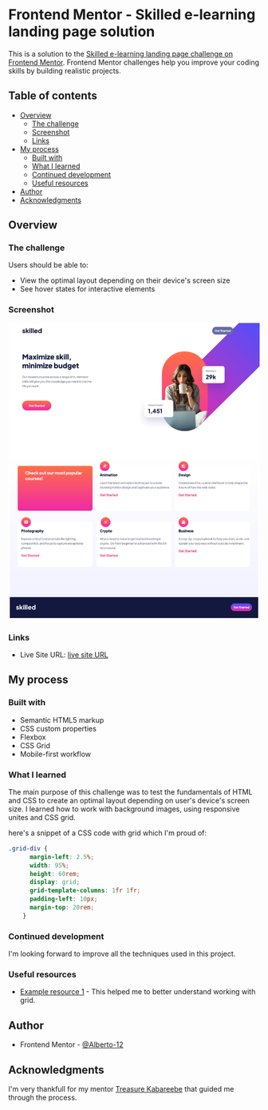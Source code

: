 # Frontend Mentor - Skilled e-learning landing page solution

This is a solution to the [Skilled e-learning landing page challenge on Frontend Mentor](https://www.frontendmentor.io/solutions/skilledelearninglandingpage-Cu3JUYrm5z). Frontend Mentor challenges help you improve your coding skills by building realistic projects.

## Table of contents

- [Overview](#overview)
  - [The challenge](#the-challenge)
  - [Screenshot](#screenshot)
  - [Links](#links)
- [My process](#my-process)
  - [Built with](#built-with)
  - [What I learned](#what-i-learned)
  - [Continued development](#continued-development)
  - [Useful resources](#useful-resources)
- [Author](#author)
- [Acknowledgments](#acknowledgments)



## Overview

### The challenge

Users should be able to:

- View the optimal layout depending on their device's screen size
- See hover states for interactive elements

### Screenshot

![](./assets/Screenshot%202022-12-14%20at%2015-35-37%20Frontend%20Mentor%20Skilled%20e-learning%20landing%20page.png)

### Links

- Live Site URL: [live site URL](https://alberto-12.github.io/skilled-e-learning-landing-page/)

## My process

### Built with

- Semantic HTML5 markup
- CSS custom properties
- Flexbox
- CSS Grid
- Mobile-first workflow

### What I learned

The main purpose of this challenge was to test the fundamentals of HTML and CSS to create an optimal layout depending on user's device's screen size. I learned how to work with background images, using responsive unites and CSS grid.

here's a snippet of a CSS code with grid which I'm proud of:

```css
.grid-div {
      margin-left: 2.5%;
      width: 95%;
      height: 60rem;
      display: grid;
      grid-template-columns: 1fr 1fr;
      padding-left: 10px;
      margin-top: 20rem;
    }
```

### Continued development

I'm looking forward to improve all the techniques used in this project.

### Useful resources

- [Example resource 1](https://css-tricks.com/snippets/css/complete-guide-grid/) - This helped me to better understand working with grid.

## Author

- Frontend Mentor - [@Alberto-12](https://www.frontendmentor.io/profile/Alberto-12)

## Acknowledgments

I'm very thankfull for my mentor [Treasure Kabareebe](https://github.com/trekab) that guided me through the process.
